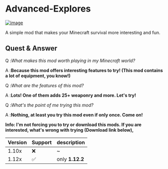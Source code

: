 # Advanced-Explores
[![image](https://www.linkpicture.com/q/20211019_124544.png)](https://www.linkpicture.com/view.php?img=LPic616e5531d8fbe909319473)

A simple mod that makes your Minecraft survival more interesting and fun.

## Quest & Answer

Q :*What makes this mod worth playing in my Minecraft world?* 

A :**Because this mod offers interesting features to try! (This mod contains a lot of equipment, you know!)**

Q :*What are the features of this mod?*

A :**Lots! One of them adds 25+ weaponry and more. Let's try!**

Q :*What's the point of me trying this mod?*

A :**Nothing, at least you try this mod even if only once. Come on!**

**Info: I'm not forcing you to try or download this mods. If you are interested, what's wrong with trying (Download link below),**

| Version | Support | description|
|---------|---------|-----|
|1.10x|❌|~|
|1.12x|✅|only **1.12.2**|
